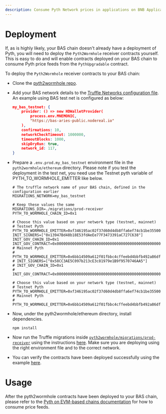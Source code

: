 ```yaml
---
description: Consume Pyth Network prices in applications on BNB Application Sidechains
---
```


# Deployment
If, as is highly likely, your BAS chain doesn't already have a deployment of Pyth, you will need to deploy the `Pyth2Wormhole` receiver contracts yourself. This is easy to do and will enable contracts deployed on your BAS chain to consume Pyth price feeds from the `PythUpgradable` contract.

To deploy the `Pyth2Wormhole` receiver contracts to your BAS chain:
- Clone the [pyth2wormhole repo](https://github.com/pyth-network/pyth2wormhole).

- Add your BAS network details to the [Truffle Networks configuration file](https://github.com/pyth-network/pyth2wormhole/blob/main/ethereum/truffle-config.js). An example using BAS test net is configured as below:
    ```json
    my_bas_testnet: {
        provider: () => new HDWalletProvider(
            process.env.MNEMONIC,
            "https://bas-aries-public.nodereal.io"
        ),
        confirmations: 10,
        networkCheckTimeout: 1000000,
        timeoutBlocks: 1000,
        skipDryRun: true,
      	network_id: 117,
    }
    ```
    
 - Prepare a `.env.prod.my_bas_testnet` environment file in the `pyth2wormhole/ethereum` directory. Please note if you test the deployment in the test net, you need use the Testnet pyth variable of PYTH_TO_WORMHOLE_EMITTER like below. 
    ```shell
    # The truffle network name of your BAS chain, defined in the configuration earlier
    MIGRATIONS_NETWORK=my_bas_testnet
    
    # Keep these values the same
    MIGRATIONS_DIR=./migrations/prod-receiver    
    PYTH_TO_WORMHOLE_CHAIN_ID=0x1
    
    # Choose this value based on your network type (testnet, mainnet)
    # Testnet Pyth
    PYTH_TO_WORMHOLE_EMITTER=0xf346195ac02f37d60d4db8ffa6ef74cb1be3550047543a4a9ee9acf4d78697b0
    INIT_SIGNERS=["0x13947Bd48b18E53fdAeEe77F3473391aC727C638"]
    INIT_GOV_CHAIN_ID=0x1
    INIT_GOV_CONTRACT=0x0000000000000000000000000000000000000000000000000000000000000004
    # Mainnet Pyth
    # PYTH_TO_WORMHOLE_EMITTER=0x6bb14509a612f01fbbc4cffeebd4bbfb492a86df717ebe92eb6df432a3f00a25
    # INIT_SIGNERS=["0x58CC3AE5C097b213cE3c81979e1B9f9570746AA5"]
    # INIT_GOV_CHAIN_ID=0x1
    # INIT_GOV_CONTRACT=0x0000000000000000000000000000000000000000000000000000000000000004
    
    # Choose this value based on your network type (testnet, mainnet)
    # Testnet Pyth
    PYTH_TO_WORMHOLE_EMITTER=0xf346195ac02f37d60d4db8ffa6ef74cb1be3550047543a4a9ee9acf4d78697b0
    # Mainnet Pyth
    # PYTH_TO_WORMHOLE_EMITTER=0x6bb14509a612f01fbbc4cffeebd4bbfb492a86df717ebe92eb6df432a3f00a25
    ```
    
 - Now, under the pyth2wormhole/ethereum directory, install dependencies.

    ```shell
    npm install
    ```

 - Now run the Truffle migrations inside [`pyth2wormhole/migrations/prod-receiver`](https://github.com/pyth-network/pyth2wormhole/tree/main/ethereum/migrations/prod-receiver) using the instructions [here](https://github.com/pyth-network/pyth2wormhole/blob/main/ethereum/Deploying.md). Make sure you are deploying using the right environment file and to the correct network.

 - You can verify the contracts have been deployed successfully using the example [here](https://github.com/pyth-network/pyth2wormhole/blob/main/ethereum/Deploying.md#testing).

# Usage
After the pyth2wormhole contracts have been deployed to your BAS chain, please refer to the [Pyth on EVM-based chains documentation](evm.md) for how to consume price feeds.
